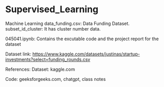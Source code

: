# Supervised_Learning
Machine Learning
data_funding.csv: Data Funding Dataset.
subset_id_cluster: It has cluster number data.

045041.ipynb: Contains the excutable code and the project report for the dataset

Dataset link: https://www.kaggle.com/datasets/justinas/startup-investments?select=funding_rounds.csv

References:
Dataset: kaggle.com

Code: geeksforgeeks.com, chatgpt, class notes
